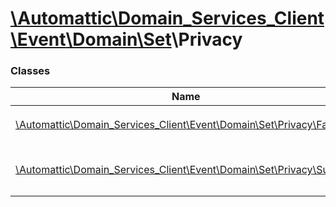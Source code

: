 # [\Automattic](../namespaces/automattic.md)[\Domain_Services_Client](../namespaces/automattic-domain-services-client.md)[\Event](../namespaces/automattic-domain-services-client-event.md)[\Domain](../namespaces/automattic-domain-services-client-event-domain.md)[\Set](../namespaces/automattic-domain-services-client-event-domain-set.md)\Privacy

### Classes

| Name | Summary |
|------|---------|
| [\Automattic\Domain_Services_Client\Event\Domain\Set\Privacy\Fail](../classes/Automattic-Domain-Services-Client-Event-Domain-Set-Privacy-Fail.md) | Fail event for a `Domain\Set\Privacy` command |
| [\Automattic\Domain_Services_Client\Event\Domain\Set\Privacy\Success](../classes/Automattic-Domain-Services-Client-Event-Domain-Set-Privacy-Success.md) | Success event for a `Domain\Set\Privacy` command |
